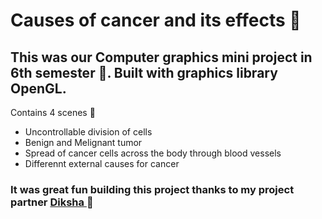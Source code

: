 # Causes of cancer and its effects :syringe:

## This was our Computer graphics mini project in 6th semester :school_satchel:. Built with graphics library OpenGL. 
 
 Contains 4 scenes :movie_camera:
 

  - Uncontrollable division of cells
  - Benign and Melignant tumor
  - Spread of cancer cells across the body through blood vessels
  - Differennt external causes for cancer

### It was great fun building this project thanks to my project partner <a href="https://github.com/Diksha94"> Diksha </a> :raised_hands:
